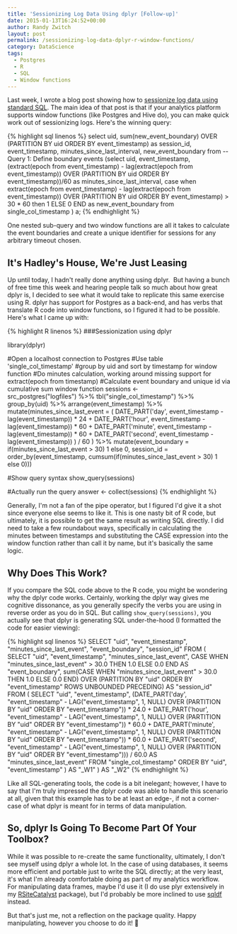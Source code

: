 ```yaml
---
title: 'Sessionizing Log Data Using dplyr [Follow-up]'
date: 2015-01-13T16:24:52+00:00
author: Randy Zwitch
layout: post
permalink: /sessionizing-log-data-dplyr-r-window-functions/
category: DataScience
tags:
  - Postgres
  - R
  - SQL
  - Window functions
---
```

Last week, I wrote a blog post showing how to [sessionize log data using standard SQL](http://randyzwitch.com/sessionizing-log-data-sql). The main idea of that post is that if your analytics platform supports window functions (like Postgres and Hive do), you can make quick work out of sessionizing logs. Here's the winning query:

{% highlight sql linenos %}
select
uid,
sum(new_event_boundary) OVER (PARTITION BY uid ORDER BY event_timestamp) as session_id,
event_timestamp,
minutes_since_last_interval,
new_event_boundary
from
			--Query 1: Define boundary events
			(select
			uid,
			event_timestamp,
			(extract(epoch from event_timestamp) - lag(extract(epoch from event_timestamp)) OVER (PARTITION BY uid ORDER BY event_timestamp))/60 as minutes_since_last_interval,
			case when extract(epoch from event_timestamp) - lag(extract(epoch from event_timestamp)) OVER (PARTITION BY uid ORDER BY event_timestamp) > 30 * 60 then 1 ELSE 0 END as new_event_boundary
			from single_col_timestamp
			) a;
{% endhighlight %}

One nested sub-query and two window functions are all it takes to calculate the event boundaries and create a unique identifier for sessions for any arbitrary timeout chosen.

## It's Hadley's House, We're Just Leasing

Up until today, I hadn't really done anything using dplyr.  But having a bunch of free time this week and hearing people talk so much about how great dplyr is, I decided to see what it would take to replicate this same exercise using R. dplyr has support for Postgres as a back-end, and has verbs that translate R code into window functions, so I figured it had to be possible. Here's what I came up with:

{% highlight R linenos %}
###Sessionization using dplyr

library(dplyr)

#Open a localhost connection to Postgres
#Use table 'single_col_timestamp'
#group by uid and sort by timestamp for window function
#Do minutes calculation, working around missing support for extract(epoch from timestamp)
#Calculate event boundary and unique id via cumulative sum window function
sessions <-  
        src_postgres("logfiles") %>%
        tbl("single_col_timestamp") %>%
        group_by(uid) %>%
        arrange(event_timestamp) %>%
        mutate(minutes_since_last_event = (
                                           DATE_PART('day', event_timestamp - lag(event_timestamp)) * 24 +
                                           DATE_PART('hour', event_timestamp - lag(event_timestamp)) * 60 +
                                           DATE_PART('minute', event_timestamp - lag(event_timestamp)) * 60 +
                                           DATE_PART('second', event_timestamp - lag(event_timestamp))
                                           ) / 60
              ) %>%
        mutate(event_boundary = if(minutes_since_last_event > 30) 1 else 0,
               session_id = order_by(event_timestamp, cumsum(if(minutes_since_last_event > 30) 1 else 0)))

#Show query syntax
show_query(sessions)

#Actually run the query
answer <- collect(sessions)
{% endhighlight %}

Generally, I'm not a fan of the pipe operator, but I figured I'd give it a shot since everyone else seems to like it. This is one nasty bit of R code, but ultimately, it is possible to get the same result as writing SQL directly. I did need to take a few roundabout ways, specifically in calculating the minutes between timestamps and substituting the CASE expression into the window function rather than call it by name, but it's basically the same logic.

## Why Does This Work?

If you compare the SQL code above to the R code, you might be wondering why the dplyr code works. Certainly, working the dplyr way gives me cognitive dissonance, as you generally specify the verbs you are using in reverse order as you do in SQL. But calling `show_query(sessions)`, you actually see that dplyr is generating SQL under-the-hood (I formatted the code for easier viewing):

{% highlight sql linenos %}
SELECT
	"uid",
	"event_timestamp",
	"minutes_since_last_event",
	"event_boundary",
	"session_id"
FROM (
		SELECT
			"uid",
			"event_timestamp",
			"minutes_since_last_event",
			CASE WHEN "minutes_since_last_event" > 30.0 THEN 1.0 ELSE 0.0 END AS "event_boundary",
			sum(CASE WHEN "minutes_since_last_event" > 30.0 THEN 1.0 ELSE 0.0 END) OVER (PARTITION BY "uid" ORDER BY "event_timestamp" ROWS UNBOUNDED PRECEDING) AS "session_id"
		FROM
			(
				SELECT
					"uid",
					"event_timestamp",
					(DATE_PART('day', "event_timestamp" - LAG("event_timestamp", 1, NULL) OVER (PARTITION BY "uid" ORDER BY "event_timestamp")) * 24.0
						+ DATE_PART('hour', "event_timestamp" - LAG("event_timestamp", 1, NULL) OVER (PARTITION BY "uid" ORDER BY "event_timestamp")) * 60.0
						+ DATE_PART('minute', "event_timestamp" - LAG("event_timestamp", 1, NULL) OVER (PARTITION BY "uid" ORDER BY "event_timestamp")) * 60.0
						+ DATE_PART('second', "event_timestamp" - LAG("event_timestamp", 1, NULL) OVER (PARTITION BY "uid" ORDER BY "event_timestamp"))) / 60.0 AS "minutes_since_last_event"
				FROM "single_col_timestamp"
				ORDER BY "uid", "event_timestamp"
			) AS "_W1"
	) AS "_W2"
{% endhighlight %}

Like all SQL-generating tools, the code is a bit inelegant; however, I have to say that I'm truly impressed the dplyr code was able to handle this scenario at all, given that this example has to be at least an edge-, if not a corner-case of what dplyr is meant for in terms of data manipulation.

## So, dplyr Is Going To Become Part Of Your Toolbox?

While it was possible to re-create the same functionality, ultimately, I don't see myself using dplyr a whole lot. In the case of using databases, it seems more efficient and portable just to write the SQL directly; at the very least, it's what I'm already comfortable doing as part of my analytics workflow. For manipulating data frames, maybe I'd use it (I do use plyr extensively in my [RSiteCatalyst](http://cran.r-project.org/web/packages/RSiteCatalyst/index.html) package), but I'd probably be more inclined to use [sqldf](http://randyzwitch.com/sqldf-package-r/) instead.

But that's just me, not a reflection on the package quality. Happy manipulating, however you choose to do it! 🙂
